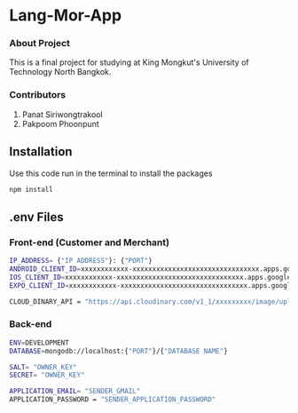# Lang-Mor-App 
### About Project
This is a final project for studying at King Mongkut's University of Technology North Bangkok.
### Contributors 
1. Panat Siriwongtrakool
2. Pakpoom Phoonpunt


## Installation

Use this code run in the terminal to install the packages
```bash
npm install
```

## .env Files
### Front-end (Customer and Merchant)
```bash
IP_ADDRESS= {"IP ADDRESS"}: {"PORT"}
ANDROID_CLIENT_ID=xxxxxxxxxxxx-xxxxxxxxxxxxxxxxxxxxxxxxxxxxxxxx.apps.googleusercontent.com
IOS_CLIENT_ID=xxxxxxxxxxxx-xxxxxxxxxxxxxxxxxxxxxxxxxxxxxxxx.apps.googleusercontent.com
EXPO_CLIENT_ID=xxxxxxxxxxxx-xxxxxxxxxxxxxxxxxxxxxxxxxxxxxxxx.apps.googleusercontent.com

CLOUD_DINARY_API = "https://api.cloudinary.com/v1_1/xxxxxxxxx/image/upload"
```
### Back-end
```bash
ENV=DEVELOPMENT
DATABASE=mongodb://localhost:{"PORT"}/{"DATABASE NAME"}

SALT= "OWNER_KEY"
SECRET= "OWNER_KEY"

APPLICATION_EMAIL= "SENDER_GMAIL"
APPLICATION_PASSWORD = "SENDER_APPLICATION_PASSWORD"
```